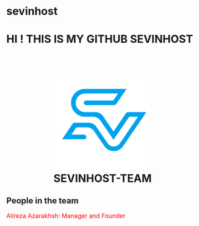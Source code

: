 # sevinhost

<h1> HI ! THIS IS MY GITHUB SEVINHOST </h1>

<h1 align="center">
  <br>
  <img src="https://github.com/alirezaazarakhsh/alireza/blob/main/sevinlogo2.webp" alt="sevinhost"width="250px">
  <br>
   SEVINHOST-TEAM
  <br>
</h1>

## People in the team

<p style="font-size:16px; color:red;">Alireza Azarakhsh: Manager and Founder</p>
